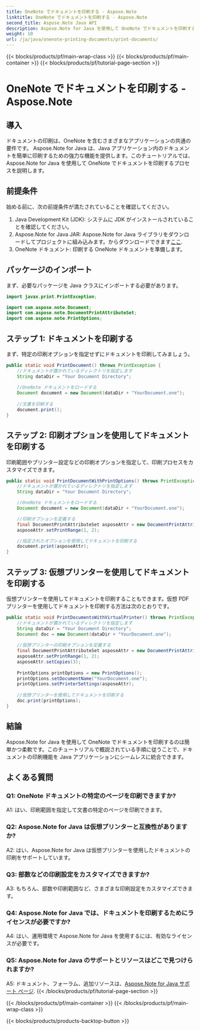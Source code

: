 ```yaml
---
title: OneNote でドキュメントを印刷する - Aspose.Note
linktitle: OneNote でドキュメントを印刷する - Aspose.Note
second_title: Aspose.Note Java API
description: Aspose.Note for Java を使用して OneNote でドキュメントを印刷する方法を学習します。コード例とカスタマイズ可能なオプションを含むステップバイステップのガイド。
weight: 10
url: /ja/java/onenote-printing-documents/print-documents/
---
```


{{< blocks/products/pf/main-wrap-class >}}
{{< blocks/products/pf/main-container >}}
{{< blocks/products/pf/tutorial-page-section >}}

# OneNote でドキュメントを印刷する - Aspose.Note

## 導入

ドキュメントの印刷は、OneNote を含むさまざまなアプリケーションの共通の要件です。 Aspose.Note for Java は、Java アプリケーション内のドキュメントを簡単に印刷するための強力な機能を提供します。このチュートリアルでは、Aspose.Note for Java を使用して OneNote でドキュメントを印刷するプロセスを説明します。

## 前提条件

始める前に、次の前提条件が満たされていることを確認してください。

1. Java Development Kit (JDK): システムに JDK がインストールされていることを確認してください。
2.  Aspose.Note for Java JAR: Aspose.Note for Java ライブラリをダウンロードしてプロジェクトに組み込みます。からダウンロードできます[ここ](https://releases.aspose.com/note/java/).
3. OneNote ドキュメント: 印刷する OneNote ドキュメントを準備します。

## パッケージのインポート

まず、必要なパッケージを Java クラスにインポートする必要があります。

```java
import javax.print.PrintException;

import com.aspose.note.Document;
import com.aspose.note.DocumentPrintAttributeSet;
import com.aspose.note.PrintOptions;
```

## ステップ 1: ドキュメントを印刷する

まず、特定の印刷オプションを指定せずにドキュメントを印刷してみましょう。

```java
public static void PrintDocument() throws PrintException {
    //ドキュメントが置かれているディレクトリを指定します
    String dataDir = "Your Document Directory";
    
    //OneNote ドキュメントをロードする
    Document document = new Document(dataDir + "YourDocument.one");
    
    //文書を印刷する
    document.print();
}
```

## ステップ 2: 印刷オプションを使用してドキュメントを印刷する

印刷範囲やプリンター設定などの印刷オプションを指定して、印刷プロセスをカスタマイズできます。

```java
public static void PrintDocumentWithPrintOptions() throws PrintException {
    //ドキュメントが置かれているディレクトリを指定します
    String dataDir = "Your Document Directory";

    //OneNote ドキュメントをロードする
    Document document = new Document(dataDir + "YourDocument.one");

    //印刷オプションを定義する
    final DocumentPrintAttributeSet asposeAttr = new DocumentPrintAttributeSet("Microsoft XPS Document Writer");
    asposeAttr.setPrintRange(1, 2);

    //指定されたオプションを使用してドキュメントを印刷する
    document.print(asposeAttr);
}
```

## ステップ 3: 仮想プリンターを使用してドキュメントを印刷する

仮想プリンターを使用してドキュメントを印刷することもできます。仮想 PDF プリンターを使用してドキュメントを印刷する方法は次のとおりです。

```java
public static void PrintDocumentsWithVirtualPrinter() throws PrintException {
    //ドキュメントが置かれているディレクトリを指定します
    String dataDir = "Your Document Directory";
    Document doc = new Document(dataDir + "YourDocument.one");
     
    //仮想プリンターの印刷オプションを定義する
    final DocumentPrintAttributeSet asposeAttr = new DocumentPrintAttributeSet("doPDF 8");
    asposeAttr.setPrintRange(1, 2);
    asposeAttr.setCopies(3);
     
    PrintOptions printOptions = new PrintOptions();
    printOptions.setDocumentName("YourDocument.one");
    printOptions.setPrinterSettings(asposeAttr);
      
    //仮想プリンターを使用してドキュメントを印刷する
    doc.print(printOptions);
}
```

## 結論

Aspose.Note for Java を使用して OneNote でドキュメントを印刷するのは簡単かつ柔軟です。このチュートリアルで概説されている手順に従うことで、ドキュメントの印刷機能を Java アプリケーションにシームレスに統合できます。

## よくある質問

### Q1: OneNote ドキュメントの特定のページを印刷できますか?

A1: はい、印刷範囲を指定して文書の特定のページを印刷できます。

### Q2: Aspose.Note for Java は仮想プリンターと互換性がありますか?

A2: はい、Aspose.Note for Java は仮想プリンターを使用したドキュメントの印刷をサポートしています。

### Q3: 部数などの印刷設定をカスタマイズできますか?

A3: もちろん、部数や印刷範囲など、さまざまな印刷設定をカスタマイズできます。

### Q4: Aspose.Note for Java では、ドキュメントを印刷するためにライセンスが必要ですか?

A4: はい、運用環境で Aspose.Note for Java を使用するには、有効なライセンスが必要です。

### Q5: Aspose.Note for Java のサポートとリソースはどこで見つけられますか?

 A5: ドキュメント、フォーラム、追加リソースは、[Aspose.Note for Java サポート ページ](https://forum.aspose.com/c/note/28).
{{< /blocks/products/pf/tutorial-page-section >}}

{{< /blocks/products/pf/main-container >}}
{{< /blocks/products/pf/main-wrap-class >}}

{{< blocks/products/products-backtop-button >}}
